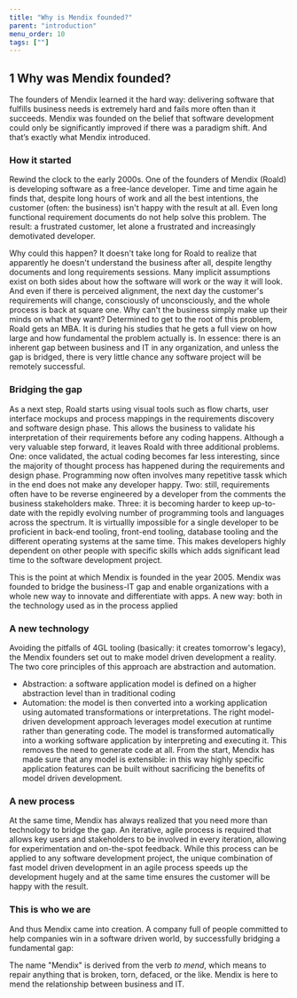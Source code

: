 ```yaml
---
title: "Why is Mendix founded?"
parent: "introduction"
menu_order: 10
tags: [""]
---
```


## 1 Why was Mendix founded?

The founders of Mendix learned it the hard way: delivering software that fulfills business needs is extremely hard and fails more often than it succeeds. Mendix was founded on the belief that software development could only be significantly improved if there was a paradigm shift. And that’s exactly what Mendix introduced.

### How it started
Rewind the clock to the early 2000s. One of the founders of Mendix (Roald) is developing software as a free-lance developer. Time and time again he finds that, despite long hours of work and all the best intentions, the customer (often: the business) isn't happy with the result at all. Even long functional requirement documents do not help solve this problem. The result: a frustrated customer, let alone a frustrated and increasingly demotivated developer. 

Why could this happen? It doesn't take long for Roald to realize that apparently he doesn't understand the business after all, despite lengthy documents and long requirements sessions. Many implicit assumptions exist on both sides about how the software will work or the way it will look. And even if there is perceived alignment, the next day the customer's requirements will change, consciously of unconsciously, and the whole process is back at square one. Why can't the business simply make up their minds on what they want? Determined to get to the root of this problem, Roald gets an MBA. It is during his studies that he gets a full view on how large and how fundamental the problem actually is. In essence: there is an inherent gap between business and IT in any organization, and unless the gap is bridged, there is very little chance any software project will be remotely successful. 

### Bridging the gap
As a next step, Roald starts using visual tools such as flow charts, user interface mockups and process mappings in the requirements discovery and software design phase. This allows the business to validate his interpretation of their requirements before any coding happens. Although a very valuable step forward, it leaves Roald with three additional problems. One: once validated, the actual coding becomes far less interesting, since the majority of thought process has happened during the requirements and design phase. Programming now often involves many repetitive tassk which in the end does not make any developer happy. Two: still, requirements often have to be reverse engineered by a developer from the comments the business stakeholders make. Three: it is becoming harder to keep up-to-date with the repidly evolving number of programming tools and languages across the spectrum. It is virtuallly impossible for a single developer to be proficient in back-end tooling, front-end tooling, database tooling and the different operating systems at the same time. This makes developers highly dependent on other people with specific skills which adds significant lead time to the software development project.

This is the point at which Mendix is founded in the year 2005. Mendix was founded to bridge the business-IT gap and enable organizations with a whole new way to innovate and differentiate with apps. A new way: both in the technology used as in the process applied

### A new technology
Avoiding the pitfalls of 4GL tooling (basically: it creates tomorrow's legacy), the Mendix founders set out to make model driven development a reality. The two core principles of this approach are abstraction and automation. 
*	Abstraction: a software application model is defined on a higher abstraction level than in traditional coding
*	Automation: the model is then converted into a working application using automated transformations or interpretations. 
The right model-driven development approach leverages model execution at runtime rather than generating code. The model is transformed automatically into a working software application by interpreting and executing it. This removes the need to generate code at all. From the start, Mendix has made sure that any model is extensible: in this way highly specific application features can be built without sacrificing the benefits of model driven development.

### A new process
At the same time, Mendix has always realized that you need more than technology to bridge the gap. An iterative, agile process is required that allows key users and stakeholders to be involved in every iteration, allowing for experimentation and on-the-spot feedback. While this process can be applied to any software development project, the unique combination of fast model driven development in an agile process speeds up the development hugely and at the same time ensures the customer will be happy with the result.

### This is who we are
And thus Mendix came into creation. A company full of people committed to help companies win in a software driven world, by successfully bridging a fundamental gap:

The name "Mendix" is derived from the verb *to mend*, which means to repair anything that is broken, torn, defaced, or the like.
Mendix is here to mend the relationship between business and IT.
